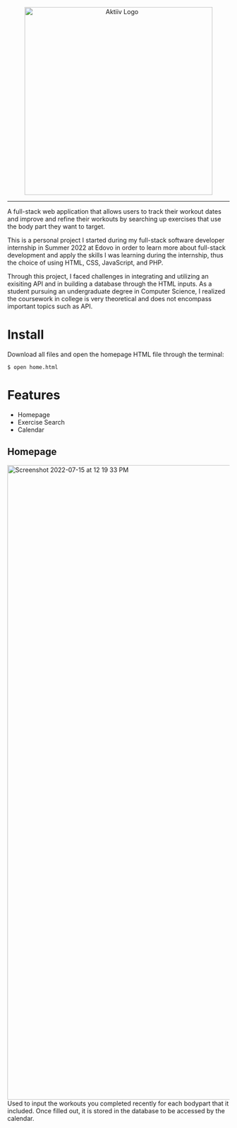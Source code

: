 <p align="center">
  <img width="426" alt="Aktiiv Logo" src="https://user-images.githubusercontent.com/70570472/179271900-fe050786-e7c5-4358-898d-5c5ee9652c6f.png">
</p>

----

A full-stack web application that allows users to track their workout dates and improve and refine their workouts by searching up exercises that use the body part they want to target. 

This is a personal project I started during my full-stack software developer internship in Summer 2022 at Edovo in order to learn more about full-stack development and apply the skills I was learning during the internship, thus the choice of using HTML, CSS, JavaScript, and PHP.

Through this project, I faced challenges in integrating and utilizing an exisiting API and in building a database through the HTML inputs. As a student pursuing an undergraduate degree in Computer Science, I realized the coursework in college is very theoretical and does not encompass important topics such as API.


# Install
Download all files and open the homepage HTML file through the terminal:
```
$ open home.html
```

# Features
- Homepage
- Exercise Search
- Calendar

## Homepage
<img width="1439" alt="Screenshot 2022-07-15 at 12 19 33 PM" src="https://user-images.githubusercontent.com/70570472/179275687-49e74e3e-3f8b-4d61-bbca-29e134fcf16c.png">
Used to input the workouts you completed recently for each bodypart that it included. Once filled out, it is stored in the database to be accessed by the calendar.
